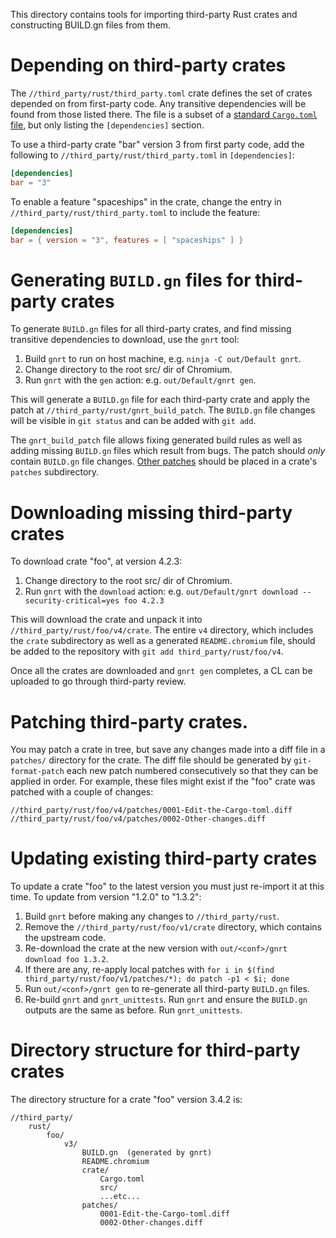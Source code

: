 This directory contains tools for importing third-party Rust crates and
constructing BUILD.gn files from them.

# Depending on third-party crates

The `//third_party/rust/third_party.toml` crate defines the set of crates
depended on from first-party code. Any transitive dependencies will be found
from those listed there. The file is a subset of a
[standard `Cargo.toml` file](https://doc.rust-lang.org/cargo/reference/manifest.html),
but only listing the `[dependencies]` section.

To use a third-party crate "bar" version 3 from first party code, add the
following to `//third_party/rust/third_party.toml` in `[dependencies]`:
```toml
[dependencies]
bar = "3"
```

To enable a feature "spaceships" in the crate, change the entry in
`//third_party/rust/third_party.toml` to include the feature:
```toml
[dependencies]
bar = { version = "3", features = [ "spaceships" ] }
```

# Generating `BUILD.gn` files for third-party crates

To generate `BUILD.gn` files for all third-party crates, and find missing
transitive dependencies to download, use the `gnrt` tool:
1. Build `gnrt` to run on host machine, e.g. `ninja -C out/Default gnrt`.
1. Change directory to the root src/ dir of Chromium.
2. Run `gnrt` with the `gen` action: e.g. `out/Default/gnrt gen`.

This will generate a `BUILD.gn` file for each third-party crate and apply the
patch at `//third_party/rust/gnrt_build_patch`. The `BUILD.gn` file changes
will be visible in `git status` and can be added with `git add`.

The `gnrt_build_patch` file allows fixing generated build rules as well as
adding missing `BUILD.gn` files which result from bugs. The patch should *only*
contain `BUILD.gn` file changes. [Other patches](#patching-third-party-crates)
should be placed in a crate's `patches` subdirectory.

# Downloading missing third-party crates

To download crate "foo", at version 4.2.3:
1. Change directory to the root src/ dir of Chromium.
1. Run `gnrt` with the `download` action: e.g. `out/Default/gnrt download
   --security-critical=yes foo 4.2.3`

This will download the crate and unpack it into
`//third_party/rust/foo/v4/crate`. The entire `v4` directory, which includes the
`crate` subdirectory as well as a generated `README.chromium` file, should be
added to the repository with `git add third_party/rust/foo/v4`.

Once all the crates are downloaded and `gnrt gen` completes, a CL can be
uploaded to go through third-party review.

# Patching third-party crates.

You may patch a crate in tree, but save any changes made into a diff file in
a `patches/` directory for the crate. The diff file should be generated by
`git-format-patch` each new patch numbered consecutively so that they can be
applied in order. For example, these files might exist if the "foo" crate was
patched with a couple of changes:

```
//third_party/rust/foo/v4/patches/0001-Edit-the-Cargo-toml.diff
//third_party/rust/foo/v4/patches/0002-Other-changes.diff
```

# Updating existing third-party crates

To update a crate "foo" to the latest version you must just re-import it at this
time. To update from version "1.2.0" to "1.3.2":
1. Build `gnrt` before making any changes to `//third_party/rust`.
1. Remove the `//third_party/rust/foo/v1/crate` directory, which contains the
upstream code.
1. Re-download the crate at the new version with `out/<conf>/gnrt download foo
   1.3.2`.
1. If there are any, re-apply local patches with
`for i in $(find third_party/rust/foo/v1/patches/*); do patch -p1 < $i; done`
1. Run `out/<conf>/gnrt gen` to re-generate all third-party `BUILD.gn` files.
1. Re-build `gnrt` and `gnrt_unittests`. Run `gnrt` and ensure the `BUILD.gn`
outputs are the same as before. Run `gnrt_unittests`.

# Directory structure for third-party crates

The directory structure for a crate "foo" version 3.4.2 is:
```
//third_party/
    rust/
        foo/
            v3/
                BUILD.gn  (generated by gnrt)
                README.chromium
                crate/
                    Cargo.toml
                    src/
                    ...etc...
                patches/
                    0001-Edit-the-Cargo-toml.diff
                    0002-Other-changes.diff
```
